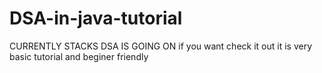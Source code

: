 # DSA-in-java-tutorial
 
CURRENTLY STACKS DSA IS GOING ON 
if you want check it out it is very basic tutorial and beginer friendly 
